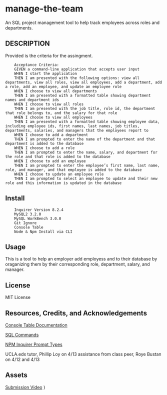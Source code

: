 # manage-the-team
An SQL project management tool to help track employees across roles and departments. 

## DESCRIPTION
Provided is the criteria for the assingment.


        Acceptance Criteria:
        GIVEN a command-line application that accepts user input
        WHEN I start the application
        THEN I am presented with the following options: view all departments, view all roles, view all employees, add a department, add a role, add an employee, and update an employee role
        WHEN I choose to view all departments
        THEN I am presented with a formatted table showing department names and department ids
        WHEN I choose to view all roles
        THEN I am presented with the job title, role id, the department that role belongs to, and the salary for that role
        WHEN I choose to view all employees
        THEN I am presented with a formatted table showing employee data, including employee ids, first names, last names, job titles, departments, salaries, and managers that the employees report to
        WHEN I choose to add a department
        THEN I am prompted to enter the name of the department and that department is added to the database
        WHEN I choose to add a role
        THEN I am prompted to enter the name, salary, and department for the role and that role is added to the database
        WHEN I choose to add an employee
        THEN I am prompted to enter the employee’s first name, last name, role, and manager, and that employee is added to the database
        WHEN I choose to update an employee role
        THEN I am prompted to select an employee to update and their new role and this information is updated in the database

## Install

        Inquirer Version 8.2.4
        MySQL2 3.2.0
        MySQL WorkBench 3.0.0
        Git Ignore
        Console Table
        Node & Npm Install via CLI


## Usage
This is a tool to help an employer add employess and to their database by oraganizing them by their corresponding role, department, salary, and manager.

## License

MIT License

## Resources, Credits, and Acknowledgements
[Console Table Documentation](https://www.npmjs.com/package/console.table)

[SQL Commands](https://docs.oracle.com/cd/B25329_01/doc/appdev.102/b25108/xedev_sqlplus.htm)

[NPM Inquirer Prompt Types](https://www.npmjs.com/package/inquirer#answers)


UCLA.edx tutor, Phillip Loy on 4/13
assistance from class peer, Roye Bustan on 4/12 and 4/13

## Assets

[Submission Video]()
)




